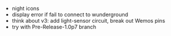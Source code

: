 - night icons
- display error if fail to connect to wunderground
- think about v3: add light-sensor circuit, break out Wemos pins
- try with Pre-Release-1.0p7 branch
